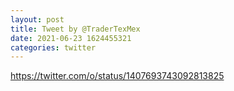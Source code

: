 ```yaml
--- 
layout: post 
title: Tweet by @TraderTexMex 
date: 2021-06-23 1624455321 
categories: twitter 
--- 
```

https://twitter.com/o/status/1407693743092813825